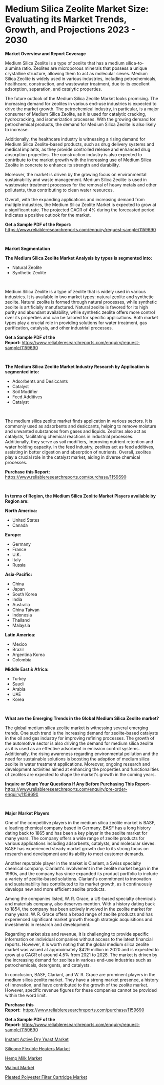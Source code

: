 <p><h1>Medium Silica Zeolite Market Size: Evaluating its Market Trends, Growth, and Projections 2023 - 2030</h1></p><p><strong>Market Overview and Report Coverage</strong></p>
<p><p>Medium Silica Zeolite is a type of zeolite that has a medium silica-to-alumina ratio. Zeolites are microporous minerals that possess a unique crystalline structure, allowing them to act as molecular sieves. Medium Silica Zeolite is widely used in various industries, including petrochemicals, healthcare, construction, and wastewater treatment, due to its excellent adsorption, separation, and catalytic properties.</p><p>The future outlook of the Medium Silica Zeolite Market looks promising. The increasing demand for zeolites in various end-use industries is expected to drive the market growth. The petrochemical industry, in particular, is a major consumer of Medium Silica Zeolite, as it is used for catalytic cracking, hydrocracking, and isomerization processes. With the growing demand for petrochemical products, the demand for Medium Silica Zeolite is also likely to increase.</p><p>Additionally, the healthcare industry is witnessing a rising demand for Medium Silica Zeolite-based products, such as drug delivery systems and medical implants, as they provide controlled release and enhanced drug absorption properties. The construction industry is also expected to contribute to the market growth with the increasing use of Medium Silica Zeolite in concrete to enhance its strength and durability.</p><p>Moreover, the market is driven by the growing focus on environmental sustainability and waste management. Medium Silica Zeolite is used in wastewater treatment processes for the removal of heavy metals and other pollutants, thus contributing to clean water resources.</p><p>Overall, with the expanding applications and increasing demand from multiple industries, the Medium Silica Zeolite Market is expected to grow at a significant rate. The projected CAGR of 4% during the forecasted period indicates a positive outlook for the market.</p></p>
<p><strong>Get a Sample PDF of the Report:</strong> <a href="https://www.reliableresearchreports.com/enquiry/request-sample/1159690">https://www.reliableresearchreports.com/enquiry/request-sample/1159690</a></p>
<p>&nbsp;</p>
<p><strong>Market Segmentation</strong></p>
<p><strong>The Medium Silica Zeolite Market Analysis by types is segmented into:</strong></p>
<p><ul><li>Natural Zeolite</li><li>Synthetic Zeolite</li></ul></p>
<p>&nbsp;</p>
<p><p>Medium Silica Zeolite is a type of zeolite that is widely used in various industries. It is available in two market types: natural zeolite and synthetic zeolite. Natural zeolite is formed through natural processes, while synthetic zeolite is artificially manufactured. Natural zeolite is favored for its high purity and abundant availability, while synthetic zeolite offers more control over its properties and can be tailored for specific applications. Both market types play a crucial role in providing solutions for water treatment, gas purification, catalysis, and other industrial processes.</p></p>
<p><strong>Get a Sample PDF of the Report:</strong>&nbsp;<a href="https://www.reliableresearchreports.com/enquiry/request-sample/1159690">https://www.reliableresearchreports.com/enquiry/request-sample/1159690</a></p>
<p>&nbsp;</p>
<p><strong>The Medium Silica Zeolite Market Industry Research by Application is segmented into:</strong></p>
<p><ul><li>Adsorbents and Desiccants</li><li>Catalyst</li><li>Soil Modifier</li><li>Feed Additives</li><li>Catalyst</li></ul></p>
<p>&nbsp;</p>
<p><p>The medium silica zeolite market finds application in various sectors. It is commonly used as adsorbents and desiccants, helping to remove moisture and unwanted substances from gases and liquids. Zeolites also act as catalysts, facilitating chemical reactions in industrial processes. Additionally, they serve as soil modifiers, improving nutrient retention and water holding capacity. In the feed industry, zeolites act as feed additives, assisting in better digestion and absorption of nutrients. Overall, zeolites play a crucial role in the catalyst market, aiding in diverse chemical processes.</p></p>
<p><strong>Purchase this Report:</strong>&nbsp; <a href="https://www.reliableresearchreports.com/purchase/1159690">https://www.reliableresearchreports.com/purchase/1159690</a></p>
<p>&nbsp;</p>
<p><strong>In terms of Region, the Medium Silica Zeolite Market Players available by Region are:</strong></p>
<p>
    <p> <strong> North America: </strong>
        <ul>
            <li>United States</li>
            <li>Canada</li>
        </ul>
        </p> 
    <p> <strong> Europe: </strong>
        <ul>
            <li>Germany</li>
            <li>France</li>
            <li>U.K.</li>
            <li>Italy</li>
            <li>Russia</li>
        </ul>
        </p> 
    <p> <strong> Asia-Pacific: </strong>
        <ul>
            <li>China</li>
            <li>Japan</li>
            <li>South Korea</li>
            <li>India</li>
            <li>Australia</li>
            <li>China Taiwan</li>
            <li>Indonesia</li>
            <li>Thailand</li>
            <li>Malaysia</li>
        </ul>
        </p> 
    <p> <strong> Latin America: </strong>
        <ul>
            <li>Mexico</li>
            <li>Brazil</li>
            <li>Argentina Korea</li>
            <li>Colombia</li>
        </ul>
        </p> 
    <p> <strong> Middle East & Africa: </strong>
        <ul>
            <li>Turkey</li>
            <li>Saudi</li>
            <li>Arabia</li>
            <li>UAE</li>
            <li>Korea</li>
        </ul>
    </p>
    </p>
<p>&nbsp;</p>
<p><strong>What are the Emerging Trends in the Global Medium Silica Zeolite market?</strong></p>
<p><p>The global medium silica zeolite market is witnessing several emerging trends. One such trend is the increasing demand for zeolite-based catalysts in the oil and gas industry for improving refining processes. The growth of the automotive sector is also driving the demand for medium silica zeolite as it is used as an effective adsorbent in emission control systems. Additionally, the rising awareness regarding environmental pollution and the need for sustainable solutions is boosting the adoption of medium silica zeolite in water treatment applications. Moreover, ongoing research and development activities aimed at enhancing the properties and functionalities of zeolites are expected to shape the market's growth in the coming years.</p></p>
<p><strong>Inquire or Share Your Questions If Any Before Purchasing This Report</strong>- <a href="https://www.reliableresearchreports.com/enquiry/pre-order-enquiry/1159690">https://www.reliableresearchreports.com/enquiry/pre-order-enquiry/1159690</a></p>
<p>&nbsp;</p>
<p><strong>Major Market Players</strong></p>
<p><p>One of the competitive players in the medium silica zeolite market is BASF, a leading chemical company based in Germany. BASF has a long history dating back to 1865 and has been a key player in the zeolite market for many years. The company offers a wide range of zeolite products for various applications including adsorbents, catalysts, and molecular sieves. BASF has experienced steady market growth due to its strong focus on research and development and its ability to meet customer demands.</p><p>Another reputable player in the market is Clariant, a Swiss specialty chemical company. Clariant's involvement in the zeolite market began in the 1960s, and the company has since expanded its product portfolio to include a variety of zeolite-based solutions. Clariant's commitment to innovation and sustainability has contributed to its market growth, as it continuously develops new and more efficient zeolite products.</p><p>Among the companies listed, W. R. Grace, a US-based specialty chemicals and materials company, also deserves mention. With a history dating back to 1854, the company has been actively involved in the zeolite market for many years. W. R. Grace offers a broad range of zeolite products and has experienced significant market growth through strategic acquisitions and investments in research and development.</p><p>Regarding market size and revenue, it is challenging to provide specific information on individual companies without access to the latest financial reports. However, it is worth noting that the global medium silica zeolite market was valued at approximately $429 million in 2020 and is expected to grow at a CAGR of around 4.5% from 2021 to 2028. The market is driven by the increasing demand for zeolites in various end-use industries such as petrochemicals, detergents, and catalysts.</p><p>In conclusion, BASF, Clariant, and W. R. Grace are prominent players in the medium silica zeolite market. They have a strong market presence, a history of innovation, and have contributed to the growth of the zeolite market. However, specific revenue figures for these companies cannot be provided within the word limit.</p></p>
<p><strong>Purchase this Report:</strong>&nbsp;&nbsp;<a href="https://www.reliableresearchreports.com/purchase/1159690">https://www.reliableresearchreports.com/purchase/1159690</a></p>
<p></p>
<p><strong>Get a Sample PDF of the Report:</strong>&nbsp;<a href="https://www.reliableresearchreports.com/enquiry/request-sample/1159690">https://www.reliableresearchreports.com/enquiry/request-sample/1159690</a></p>
<p><p><a href="https://www.linkedin.com/pulse/instant-active-dry-yeast-market-research-report-provides-xbrfe/">Instant Active Dry Yeast Market</a></p><p><a href="https://medium.com/@hazelharvey1918/silicone-flexible-heaters-market-size-growth-forecast-2023-2030-41a8480f630e">Silicone Flexible Heaters Market</a></p><p><a href="https://www.linkedin.com/pulse/hemp-milk-market-research-report-provides-thorough-industry-rsjte/">Hemp Milk Market</a></p><p><a href="https://www.linkedin.com/pulse/walnut-market-size-2023-2030-global-industrial-analysis-pjjae/">Walnut Market</a></p><p><a href="https://medium.com/@boydsmitham726/pleated-polyester-filter-cartridge-market-size-growth-forecast-2023-2030-ceb032fb4230">Pleated Polyester Filter Cartridge Market</a></p></p>